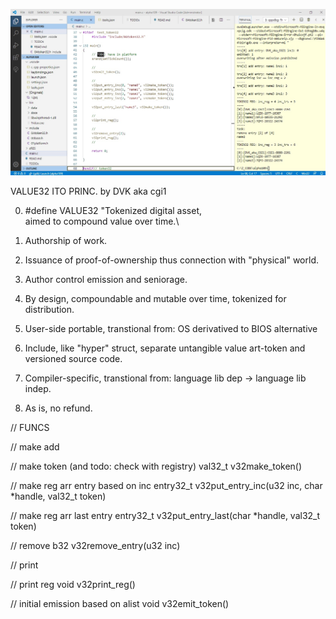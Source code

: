 

![alt text](https://raw.githubusercontent.com/CGIONE/Token32wiki/refs/heads/main/v109.jpg)


VALUE32 ITO PRINC.
by DVK aka cgi1

0. #define VALUE32 "Tokenized digital asset, \
                    aimed to compound value over time.\

1. Authorship of work.
2. Issuance of proof-of-ownership thus
connection with "physical" world.
3. Author control emission and seniorage.
4. By design, compoundable and mutable over time,
tokenized for distribution.
5. User-side portable, transtional from:
OS derivatived to BIOS alternative
6. Include, like "hyper" struct, separate untangible value art-token and versioned source code.
7. Compiler-specific, transtional from:
language lib dep -> language lib indep.
8. As is, no refund.


// FUNCS

// make add

// make token (and todo: check with registry)
val32_t v32make_token()

// make reg arr entry based on inc
entry32_t v32put_entry_inc(u32 inc, char *handle, val32_t token)

// make reg arr last entry
entry32_t v32put_entry_last(char *handle, val32_t token)

// remove
b32 v32remove_entry(u32 inc)

// print

// print reg
void v32print_reg()

// initial emission based on alist
void v32emit_token()
